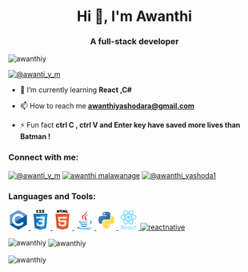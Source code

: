  <h1 align="center">Hi 👋, I'm Awanthi</h1>
 
<h3 align="center">A full-stack developer</h3>
 
 

<p align="left"> <img src="https://komarev.com/ghpvc/?username=awanthiy&label=Profile%20views&color=0e75b6&style=flat" alt="awanthiy" /> </p>

<p align="left"> <a href="https://twitter.com/@awanti_y_m" target="blank"><img src="https://img.shields.io/twitter/follow/@awanti_y_m?logo=twitter&style=for-the-badge" alt="@awanti_y_m" /></a> </p>

- 🌱 I’m currently learning **React ,C#**

- 📫 How to reach me **awanthiyashodara@gmail.com**

- ⚡ Fun fact **ctrl C , ctrl V and Enter key have saved more lives than Batman !**

<h3 align="left">Connect with me:</h3>
<p align="left">
<a href="https://twitter.com/@awanti_y_m" target="blank"><img align="center" src="https://raw.githubusercontent.com/rahuldkjain/github-profile-readme-generator/master/src/images/icons/Social/twitter.svg" alt="@awanti_y_m" height="30" width="40" /></a>
<a href="https://linkedin.com/in/awanthi malawanage" target="blank"><img align="center" src="https://raw.githubusercontent.com/rahuldkjain/github-profile-readme-generator/master/src/images/icons/Social/linked-in-alt.svg" alt="awanthi malawanage" height="30" width="40" /></a>
<a href="https://www.hackerrank.com/@awanthi_yashoda1" target="blank"><img align="center" src="https://raw.githubusercontent.com/rahuldkjain/github-profile-readme-generator/master/src/images/icons/Social/hackerrank.svg" alt="@awanthi_yashoda1" height="30" width="40" /></a>
</p>

<h3 align="left">Languages and Tools:</h3>
<p align="left"> <a href="https://www.cprogramming.com/" target="_blank" rel="noreferrer"> <img src="https://raw.githubusercontent.com/devicons/devicon/master/icons/c/c-original.svg" alt="c" width="40" height="40"/> </a> <a href="https://www.w3schools.com/css/" target="_blank" rel="noreferrer"> <img src="https://raw.githubusercontent.com/devicons/devicon/master/icons/css3/css3-original-wordmark.svg" alt="css3" width="40" height="40"/> </a> <a href="https://www.w3.org/html/" target="_blank" rel="noreferrer"> <img src="https://raw.githubusercontent.com/devicons/devicon/master/icons/html5/html5-original-wordmark.svg" alt="html5" width="40" height="40"/> </a> <a href="https://www.java.com" target="_blank" rel="noreferrer"> <img src="https://raw.githubusercontent.com/devicons/devicon/master/icons/java/java-original.svg" alt="java" width="40" height="40"/> </a> <a href="https://www.python.org" target="_blank" rel="noreferrer"> <img src="https://raw.githubusercontent.com/devicons/devicon/master/icons/python/python-original.svg" alt="python" width="40" height="40"/> </a> <a href="https://reactjs.org/" target="_blank" rel="noreferrer"> <img src="https://raw.githubusercontent.com/devicons/devicon/master/icons/react/react-original-wordmark.svg" alt="react" width="40" height="40"/> </a> <a href="https://reactnative.dev/" target="_blank" rel="noreferrer"> <img src="https://reactnative.dev/img/header_logo.svg" alt="reactnative" width="40" height="40"/> </a> </p>

<p><img align="left" src="https://github-readme-stats.vercel.app/api/top-langs?username=awanthiy&show_icons=true&locale=en&layout=compact" alt="awanthiy" /></p>

<p>&nbsp;<img align="center" src="https://github-readme-stats.vercel.app/api?username=awanthiy&show_icons=true&locale=en" alt="awanthiy" /></p>

<p><img align="center" src="https://github-readme-streak-stats.herokuapp.com/?user=awanthiy&" alt="awanthiy" /></p>
